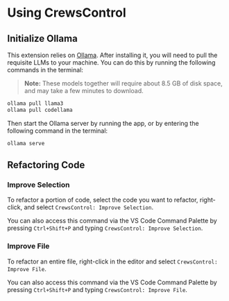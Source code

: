 # Using CrewsControl

## Initialize Ollama

This extension relies on [Ollama](https://ollama.com/). After installing it, you will need to pull the requisite LLMs to your machine. You can do this by running the following commands in the terminal:

> **Note:** These models together will require about 8.5 GB of disk space, and may take a few minutes to download.

```bash
ollama pull llama3
ollama pull codellama
```

Then start the Ollama server by running the app, or by entering the following command in the terminal:

```bash
ollama serve
```

## Refactoring Code

### Improve Selection

To refactor a portion of code, select the code you want to refactor, right-click, and select `CrewsControl: Improve Selection`.

You can also access this command via the VS Code Command Palette by pressing `Ctrl+Shift+P` and typing `CrewsControl: Improve Selection`.

### Improve File

To refactor an entire file, right-click in the editor and select `CrewsControl: Improve File`.

You can also access this command via the VS Code Command Palette by pressing `Ctrl+Shift+P` and typing `CrewsControl: Improve File`.
